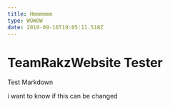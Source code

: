 ```yaml
---
title: Hmmmmmm
type: WOWOW
date: 2019-09-16T19:05:11.518Z
---
```

# TeamRakzWebsite Tester

Test Markdown

i want to know if this can be changed
